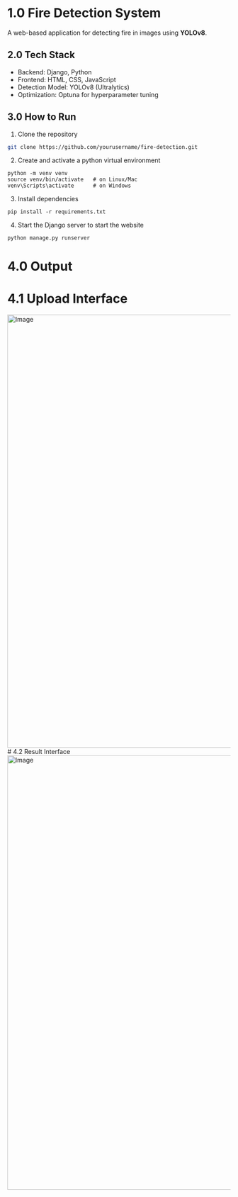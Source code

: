 # 1.0 Fire Detection System
A web-based application for detecting fire in images using **YOLOv8**. 

## 2.0 Tech Stack
- Backend: Django, Python  
- Frontend: HTML, CSS, JavaScript  
- Detection Model: YOLOv8 (Ultralytics)  
- Optimization: Optuna for hyperparameter tuning

## 3.0 How to Run
1. Clone the repository
```bash
git clone https://github.com/yourusername/fire-detection.git
```
2. Create and activate a python virtual environment
```
python -m venv venv
source venv/bin/activate   # on Linux/Mac
venv\Scripts\activate      # on Windows
```
3. Install dependencies
```
pip install -r requirements.txt
```
4. Start the Django server to start the website
```
python manage.py runserver
```

# 4.0 Output
# 4.1 Upload Interface
<img width="1889" height="978" alt="Image" src="https://github.com/user-attachments/assets/dbd0f8d4-5a47-438a-9df0-a123a8683ef1" />
# 4.2 Result Interface
<img width="1893" height="981" alt="Image" src="https://github.com/user-attachments/assets/c537a00a-2569-48bd-851d-ec9bd61e01c0" />

